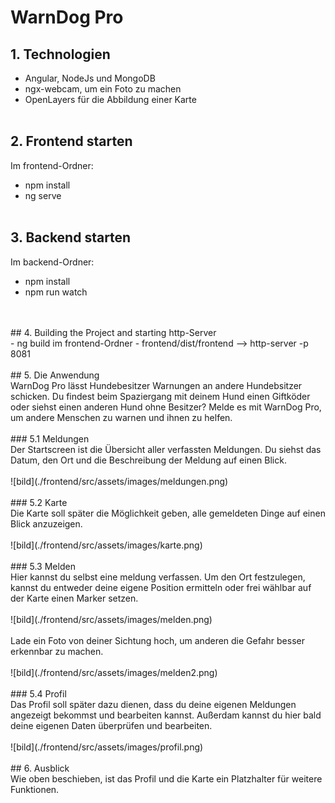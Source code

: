 # WarnDog Pro

## 1. Technologien <br>
- Angular, NodeJs und MongoDB <br>
- ngx-webcam, um ein Foto zu machen <br>
- OpenLayers für die Abbildung einer Karte
   <br>
   <br>
## 2. Frontend starten <br>
Im frontend-Ordner:
   - npm install <br>
   - ng serve
      <br>
      <br>
## 3. Backend starten <br>
Im backend-Ordner:
   - npm install <br>
   - npm run watch
   <br>
   <br>
## 4. Building the Project and starting http-Server <br>
   - ng build im frontend-Ordner
   - frontend/dist/frontend --> http-server -p 8081
      <br>
      <br>
## 5. Die Anwendung <br>
WarnDog Pro lässt Hundebesitzer Warnungen an andere Hundebsitzer schicken. 
Du findest beim Spaziergang mit deinem Hund einen Giftköder oder siehst einen anderen Hund ohne Besitzer? 
Melde es mit WarnDog Pro, um andere Menschen zu warnen und ihnen zu helfen.
   <br>
   <br>
### 5.1 Meldungen <br>
Der Startscreen ist die Übersicht aller verfassten Meldungen. 
Du siehst das Datum, den Ort und die Beschreibung der Meldung auf einen Blick.
   <br>
   <br>
   ![bild](./frontend/src/assets/images/meldungen.png)
   <br>
   <br>
### 5.2 Karte <br>
Die Karte soll später die Möglichkeit geben, alle gemeldeten Dinge auf einen Blick anzuzeigen.
   <br>
   <br>
   ![bild](./frontend/src/assets/images/karte.png)
   <br>
   <br>
### 5.3 Melden <br>
Hier kannst du selbst eine meldung verfassen. 
Um den Ort festzulegen, kannst du entweder deine eigene Position ermitteln oder frei wählbar auf der Karte einen Marker setzen.
   <br>
   <br>
   ![bild](./frontend/src/assets/images/melden.png)
   <br>
   <br>
Lade ein Foto von deiner Sichtung hoch, um anderen die Gefahr besser erkennbar zu machen.
   <br>
   <br>
   ![bild](./frontend/src/assets/images/melden2.png)
   <br>
   <br>
### 5.4 Profil <br>
Das Profil soll später dazu dienen, dass du deine eigenen Meldungen angezeigt bekommst und bearbeiten kannst. 
Außerdam kannst du hier bald deine eigenen Daten überprüfen und bearbeiten.
   <br>
   <br>
   ![bild](./frontend/src/assets/images/profil.png)
   <br>
   <br>
## 6. Ausblick <br>
Wie oben beschieben, ist das Profil und die Karte ein Platzhalter für weitere Funktionen.
  